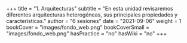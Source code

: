 +++
title = "1. Arquitecturas"
subtitle = "En esta unidad revisaremos diferentes arquitecturas heterogéneas, sus principales propiedades y características."
author = "6 sesiones"
date = "2021-09-06"
weight = 1
bookCover = "images/fondo_web.png"
bookCoverSmall = "images/fondo_web.png"
hasPractice = "no"
hasWiki = "no"
+++